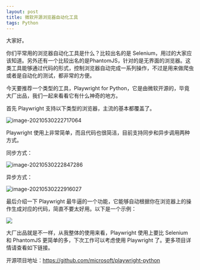 ```yaml
---
layout: post
title: 微软开源浏览器自动化工具
tags: Python
---
```


大家好。

你们平常用的浏览器自动化工具是什么？比较出名的是 Selenium，用过的大家应该知道。另外还有一个比较出名的是PhantomJS，针对的是无界面的浏览器。这类工具能够通过代码的形式，控制浏览器自动完成一系列操作，不过是用来做爬虫或者是自动化的测试，都非常的方便。

今天要推荐一个类型的工具，Playwright for Python，它是由微软开源的，毕竟大厂出品，我们一起来看看它有什么神奇的地方。

首先 Playwright 支持以下类型的浏览器，主流的基本都覆盖了。

![image-20210530222717064](https://7465-test-3c9b5e-books-1301492295.tcb.qcloud.la/images/compress_image-20210530222717064.png)

Playwright 使用上非常简单，而且代码也很简洁，目前支持同步和异步调用两种方式。

同步方式：

![image-20210530222847286](https://7465-test-3c9b5e-books-1301492295.tcb.qcloud.la/images/compress_image-20210530222847286.png)

异步方式：

![image-20210530222916027](https://7465-test-3c9b5e-books-1301492295.tcb.qcloud.la/images/compress_image-20210530222916027.png)

最后介绍一下 Playwright 最牛逼的一个功能，它能够自动根据你在浏览器上的操作生成对应的代码，简直不要太好用。以下是一个示例：

![](https://7465-test-3c9b5e-books-1301492295.tcb.qcloud.la/images/playwright.python.gif)

大厂出品就是不一样，从我整体的使用来看，Playwright 使用上要比 Selenium 和 PhantomJS 更简单的多，下次工作可以考虑使用 Playwright 了。更多项目详情请查看如下链接。

开源项目地址：https://github.com/microsoft/playwright-python
